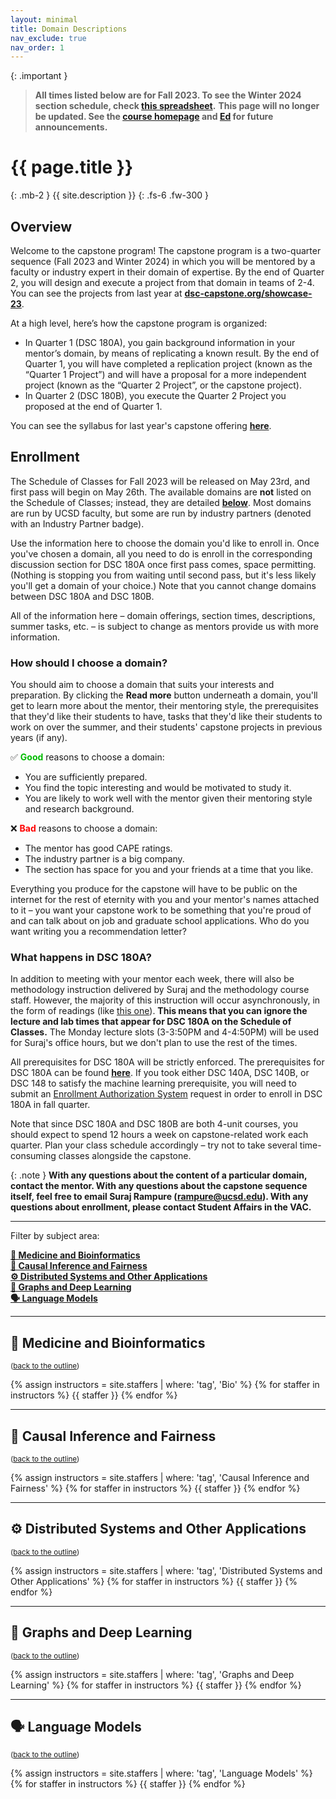 ```yaml
---
layout: minimal
title: Domain Descriptions
nav_exclude: true
nav_order: 1
---
```


{: .important }
> **All times listed below are for Fall 2023. To see the Winter 2024 section schedule, check [this spreadsheet](https://docs.google.com/spreadsheets/d/1dCjs06QobZ3jrMBFIMeHYuqXDpGZHLZAxYUnraVQtNI/edit#gid=0).**
> **This page will no longer be updated. See the [course homepage](https://dsc-capstone.org) and [Ed](https://edstem.org/us/courses/48541/discussion/) for future announcements.**

# {{ page.title }}
{: .mb-2 }
{{ site.description }}
{: .fs-6 .fw-300 }

## Overview

Welcome to the capstone program! The capstone program is a two-quarter sequence (Fall 2023 and Winter 2024) in which you will be mentored by a faculty or industry expert in their domain of expertise. By the end of Quarter 2, you will design and execute a project from that domain in teams of 2-4. You can see the projects from last year at [**dsc-capstone.org/showcase-23**](https://dsc-capstone.org/showcase-23).

At a high level, here’s how the capstone program is organized:
- In Quarter 1 (DSC 180A), you gain background information in your mentor’s domain, by means of replicating a known result. By the end of Quarter 1, you will have completed a replication project (known as the “Quarter 1 Project”) and will have a proposal for a more independent project (known as the “Quarter 2 Project”, or the capstone project).
- In Quarter 2 (DSC 180B), you execute the Quarter 2 Project you proposed at the end of Quarter 1.

You can see the syllabus for last year's capstone offering [**here**](https://dsc-capstone.org/2022-23/syllabus).

## Enrollment

The Schedule of Classes for Fall 2023 will be released on May 23rd, and first pass will begin on May 26th. The available domains are **not** listed on the Schedule of Classes; instead, they are detailed [**below**](#toc). Most domains are run by UCSD faculty, but some are run by industry partners (denoted with an <span class="badge-industry">Industry Partner</span> badge).

Use the information here to choose the domain you'd like to enroll in. Once you've chosen a domain, all you need to do is enroll in the corresponding discussion section for DSC 180A once first pass comes, space permitting. (Nothing is stopping you from waiting until second pass, but it's less likely you'll get a domain of your choice.) Note that you cannot change domains between DSC 180A and DSC 180B.

All of the information here – domain offerings, section times, descriptions, summer tasks, etc. – is subject to change as mentors provide us with more information.

### How should I choose a domain?

You should aim to choose a domain that suits your interests and preparation. By clicking the <a><b>Read more</b></a> button underneath a domain, you'll get to learn more about the mentor, their mentoring style, the prerequisites that they'd like their students to have, tasks that they'd like their students to work on over the summer, and their students' capstone projects in previous years (if any).

✅ <span style="color:#00bb00"><b>Good</b></span> reasons to choose a domain:
- You are sufficiently prepared.
- You find the topic interesting and would be motivated to study it.
- You are likely to work well with the mentor given their mentoring style and research background.

❌ <span style="color:#ff0000"><b>Bad</b></span> reasons to choose a domain:
- The mentor has good CAPE ratings.
- The industry partner is a big company.
- The section has space for you and your friends at a time that you like.

Everything you produce for the capstone will have to be public on the internet for the rest of eternity with you and your mentor's names attached to it – you want your capstone work to be something that you're proud of and can talk about on job and graduate school applications. Who do you want writing you a recommendation letter?

### What happens in DSC 180A?

In addition to meeting with your mentor each week, there will also be methodology instruction delivered by Suraj and the methodology course staff. However, the majority of this instruction will occur asynchronously, in the form of readings (like [this one](https://dsc-capstone.github.io/2022-23/lessons/q1/04/)). **This means that you can ignore the lecture and lab times that appear for DSC 180A on the Schedule of Classes.** The Monday lecture slots (3-3:50PM and 4-4:50PM) will be used for Suraj's office hours, but we don't plan to use the rest of the times.

All prerequisites for DSC 180A will be strictly enforced. The prerequisites for DSC 180A can be found [**here**](https://datascience.ucsd.edu/current-students/course-descriptions-and-prerequisites/#dsc-180a-data-science-project-1). If you took either DSC 140A, DSC 140B, or DSC 148 to satisfy the machine learning prerequisite, you will need to submit an [Enrollment Authorization System](https://academicaffairs.ucsd.edu/Modules/Students/PreAuth/) request in order to enroll in DSC 180A in fall quarter.

Note that since DSC 180A and DSC 180B are both 4-unit courses, you should expect to spend 12 hours a week on capstone-related work each quarter. Plan your class schedule accordingly – try not to take several time-consuming classes alongside the capstone.

{: .note }
**With any questions about the content of a particular domain, contact the mentor. With any questions about the capstone sequence itself, feel free to email Suraj Rampure (rampure@ucsd.edu). With any questions about enrollment, please contact Student Affairs in the VAC.**

---

Filter by subject area:

<a name='toc'>

[**💊 Medicine and Bioinformatics**](#biology)<br>
[**🤝 Causal Inference and Fairness**](#causal)<br>
[**⚙️ Distributed Systems and Other Applications**](#systems)<br>
[**🧠 Graphs and Deep Learning**](#graphs)<br>
[**🗣️ Language Models**](#language)<br>

---

<a name='biology'></a>

## 💊 Medicine and Bioinformatics

<small>(<a href="#toc">back to the outline</a>)</small>

{% assign instructors = site.staffers | where: 'tag', 'Bio' %}
{% for staffer in instructors %}
{{ staffer }}
{% endfor %}

---

<a name='causal'></a>

## 🤝 Causal Inference and Fairness

<small>(<a href="#toc">back to the outline</a>)</small>

{% assign instructors = site.staffers | where: 'tag', 'Causal Inference and Fairness' %}
{% for staffer in instructors %}
{{ staffer }}
{% endfor %}

---

<a name='systems'></a>

## ⚙️ Distributed Systems and Other Applications

<small>(<a href="#toc">back to the outline</a>)</small>

{% assign instructors = site.staffers | where: 'tag', 'Distributed Systems and Other Applications' %}
{% for staffer in instructors %}
{{ staffer }}
{% endfor %}

---

<a name='graphs'></a>

## 🧠 Graphs and Deep Learning

<small>(<a href="#toc">back to the outline</a>)</small>

{% assign instructors = site.staffers | where: 'tag', 'Graphs and Deep Learning' %}
{% for staffer in instructors %}
{{ staffer }}
{% endfor %}

---

<a name='language'></a>

## 🗣️ Language Models

<small>(<a href="#toc">back to the outline</a>)</small>

{% assign instructors = site.staffers | where: 'tag', 'Language Models' %}
{% for staffer in instructors %}
{{ staffer }}
{% endfor %}

